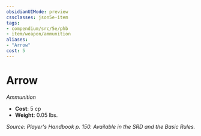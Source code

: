 ```yaml
---
obsidianUIMode: preview
cssclasses: json5e-item
tags:
- compendium/src/5e/phb
- item/weapon/ammunition
aliases: 
- "Arrow"
cost: 5
---
```

# Arrow
*Ammunition*  

- **Cost**: 5 cp
- **Weight**: 0.05 lbs.

*Source: Player's Handbook p. 150. Available in the SRD and the Basic Rules.*